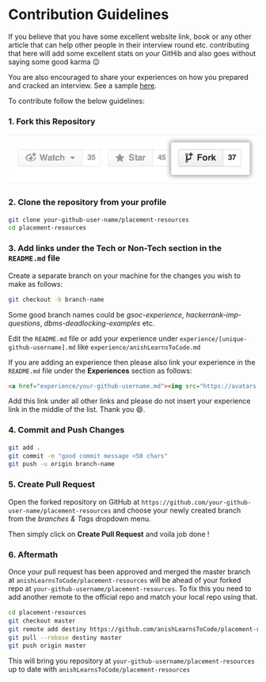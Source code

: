 # Contribution Guidelines

If you believe that you have some excellent website link, book or any other article that can
help other people in their interview round etc. contributing that here will add some excellent 
stats on your GitHib and also goes without saying some good karma 😉

You are also encouraged to share your experiences on how you prepared and cracked an interview.
See a sample [here](experience).

To contribute follow the below guidelines:

### 1. Fork this Repository
![fork](assets/fork.png)

### 2. Clone the repository from your profile
```bash
git clone your-github-user-name/placement-resources
cd placement-resources
```

### 3. Add links under the Tech or Non-Tech section in the `README.md` file 
Create a separate branch on your machine for the changes you wish to make as follows:

```bash
git checkout -b branch-name
```

Some good branch names could be _gsoc-experience_, _hackerrank-imp-questions_, 
_dbms-deadlocking-examples_ etc.

Edit the `README.md` file or add your experience under `experience/[unique-github-username].md`
like `experience/anishLearnsToCode.md`

If you are adding an experience then please also link your experience in the `README.md` file under the 
__Experiences__ section as follows:

```html
<a href="experience/your-github-username.md"><img src="https://avatars.githubusercontent.com/your-github-username" width="35px"></a> 
```

Add this link under all other links and please do not insert your experience link in the middle of the list. 
Thank you :smile:.

### 4. Commit and Push Changes

```bash
git add .
git commit -m "good commit message <50 chars"
git push -u origin branch-name
```

### 5. Create Pull Request
Open the forked repository on GitHub at 
`https://github.com/your-github-user-name/placement-resources`
and choose your newly created branch from the 
_branches & Tags_ dropdown menu.
 
 Then simply click on __Create Pull Request__ and voila job done !

### 6. Aftermath

Once your pull request has been approved and merged the master branch at `anishLearnsToCode/placement-resources`
will be ahead of your forked repo at `your-github-username/placement-resources`. To fix this you need to
add another remote to the official repo and match your local repo using that. 

```bash
cd placement-resources
git checkout master
git remote add destiny https://github.com/anishLearnsToCode/placement-resources.git
git pull --rebase destiny master 
git push origin master 
```

This will bring you repository at `your-github-username/placement-resources` up to date with 
`anishLearnsToCode/placement-resources`

